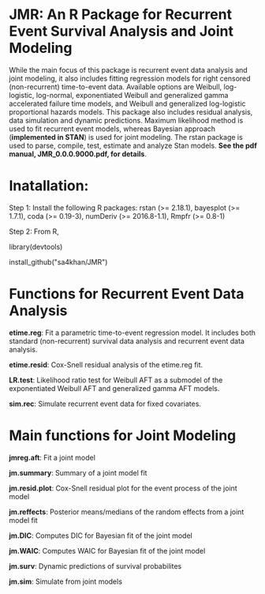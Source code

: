 # JMR: An R Package for Recurrent Event Survival Analysis and Joint Modeling

While the main focus of this package is recurrent event data analysis and joint modeling, it also includes fitting regression models for right censored (non-recurrent) time-to-event data. Available options are Weibull, log-logistic, log-normal, exponentiated Weibull and generalized gamma accelerated failure time models, and Weibull and generalized
log-logistic proportional hazards models. This package also includes residual analysis, data simulation and dynamic predictions. Maximum likelihood method is used to fit recurrent event models, whereas Bayesian approach (**implemented in STAN**) is used for joint modeling. The rstan package is used to parse, compile, test, estimate and analyze Stan models. **See the pdf manual, JMR_0.0.0.9000.pdf, for details**.

# Inatallation: 

Step 1: Install the following R packages: rstan (>= 2.18.1), bayesplot (>= 1.7.1), coda (>= 0.19-3), numDeriv (>= 2016.8-1.1), Rmpfr (>= 0.8-1)

Step 2: From R,

library(devtools)

install_github("sa4khan/JMR")

# Functions for Recurrent Event Data Analysis

**etime.reg**: Fit a parametric time-to-event regression model. It includes both standard (non-recurrent) survival data analysis and recurrent event
data analysis.

**etime.resid**: Cox-Snell residual analysis of the etime.reg fit.

**LR.test**: Likelihood ratio test for Weibull AFT as a submodel of the exponentiated Weibull AFT and generalized gamma AFT models.

**sim.rec**: Simulate recurrent event data for fixed covariates.

# Main functions for Joint Modeling

**jmreg.aft**: Fit a joint model

**jm.summary**: Summary of a joint model fit

**jm.resid.plot**: Cox-Snell residual plot for the event process of the joint model

**jm.reffects**: Posterior means/medians of the random effects from a joint model fit

**jm.DIC**: Computes DIC for Bayesian fit of the joint model

**jm.WAIC**: Computes WAIC for Bayesian fit of the joint model

**jm.surv**: Dynamic predictions of survival probabilites

**jm.sim**: Simulate from joint models
